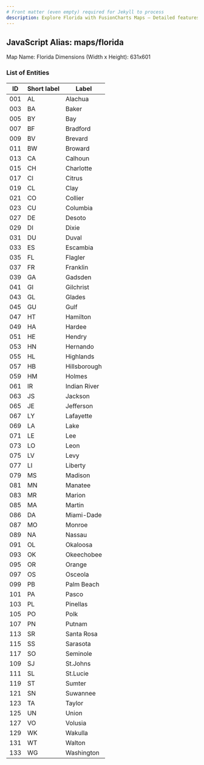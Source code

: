 ```yaml
---
# Front matter (even empty) required for Jekyll to process
description: Explore Florida with FusionCharts Maps – Detailed features for seamless integration. Try now & enhance your data visualization today! 
---
```


## JavaScript Alias: maps/florida

Map Name: Florida
Dimensions (Width x Height): 631x601





### List of Entities

ID | Short label | Label
---|---|---|
001|AL|Alachua
003|BA|Baker
005|BY|Bay
007|BF|Bradford
009|BV|Brevard
011|BW|Broward
013|CA|Calhoun
015|CH|Charlotte
017|CI|Citrus
019|CL|Clay
021|CO|Collier
023|CU|Columbia
027|DE|Desoto
029|DI|Dixie
031|DU|Duval
033|ES|Escambia
035|FL|Flagler
037|FR|Franklin
039|GA|Gadsden
041|GI|Gilchrist
043|GL|Glades
045|GU|Gulf
047|HT|Hamilton
049|HA|Hardee
051|HE|Hendry
053|HN|Hernando
055|HL|Highlands
057|HB|Hillsborough
059|HM|Holmes
061|IR|Indian River
063|JS|Jackson
065|JE|Jefferson
067|LY|Lafayette
069|LA|Lake
071|LE|Lee
073|LO|Leon
075|LV|Levy
077|LI|Liberty
079|MS|Madison
081|MN|Manatee
083|MR|Marion
085|MA|Martin
086|DA|Miami-Dade
087|MO|Monroe
089|NA|Nassau
091|OL|Okaloosa
093|OK|Okeechobee
095|OR|Orange
097|OS|Osceola
099|PB|Palm Beach
101|PA|Pasco
103|PL|Pinellas
105|PO|Polk
107|PN|Putnam
113|SR|Santa Rosa
115|SS|Sarasota
117|SO|Seminole
109|SJ|St.Johns
111|SL|St.Lucie
119|ST|Sumter
121|SN|Suwannee
123|TA|Taylor
125|UN|Union
127|VO|Volusia
129|WK|Wakulla
131|WT|Walton
133|WG|Washington

